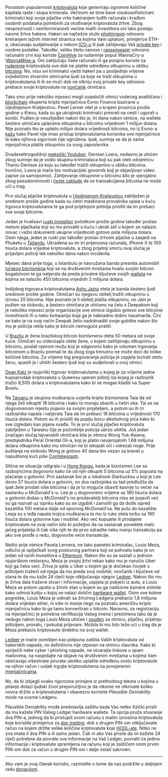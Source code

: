 Porastom popularnosti [kriptovaluta][cc] koje generiraju ogromne količine kapitala raste i stopa kriminala. Većinom se time bave visokosofisticirani kriminalci koji svoje pljačke vrše hakiranjem tuđih računala i krađom osobnih podataka potrebnih za otuđivanje kriptovaluta žrtve. Zbog neopreznosti i neinformiranosti većine malih investitora oni lako postaju naivne žrtve hakera. Hakeri se najčešće služe [phishingom][phis] odnosno kreiranjem lažnih internet stranica na kojima Vam uplatom, primjerice ETH-a, obećavaju sudjelovanje u nekom [ICO-u][ico] ili pak zahtjevaju Vaš [private key][pk] i osobne podatke. Također, veliku štetu nanose i [ransomwarei][wanna] odnosno računalni crvi koji koriste [CoinHive][ch] za rudarenje poput WannaCry-a i[WannaMine-a][wanna]. Oni zaključaju Vaše računalo ili ga potajno koriste za [rudarenje][mine] kriptovaluta sve dok ne platite određenu otkupninu u obliku [bitcoina][btc]. No, nisu svi kriminalci vješti hakeri pa u posljednje vrijeme svjedočimo stvarnim otmicama ljudi za koje se traži otkupnina u kriptovalutama ili ih se muči dok ne otkriju svoj private key odnosno prebace svoje kriptovalute na [novčanik][wallet] otmičara.

Tako smo prije nekoliko mjeseci mogli svjedočiti otmici vodećeg analitičara i [blockchain][bc] eksperta kripto mjenjačnice Exmo Finance bazirane u Ujedinjenom Kraljevstvu. Pavel Lerner otet je u krajem prosinca prošle godine u Kievu, kada su ga ukrajinski kriminalci presreli na cesti i ugurali u kombi. Pušten je neozlijeđen nakon što je, tri dana nakon otmice, na wallete šestero otmičara uplaćena otkupnina u bitcoinu vrijednom 1 milijun dolara. Nije poznato tko je uplatio milijun dolara vrijednosti bitcoina, no iz Exmo-a [kažu][exmo] kako Pavel nije imao pristup kriptovalutama korisnika ove mjenjačnice te kako njihova sigurnost nije ugrožena. Ipak, sumnja se da je sama mjenjačnica platila otkupninu za svog zaposlenika.

Dvadesettrogodišnji [meksički Youtuber][mexico], German Loera, nedavno je uhićen zbog sumnje da je vodio skupinu kriminalaca koji su pak oteli odvjetnicu Thaniu Denisse za koju su također tražili otkupninu u obliku bitcoina. Ironično, Loera je inače bio motivacijski govornik koji je objavljivao video zapise za samopomoć. Zahtjevanje otkupnine u bitcoinu bilo je vjerojatno zbog pseudonimnosti i [česte zablude][anon] da se transakcijama bitcoina ne može ući u trag.

Prvi slučaj pljačke kriptovaluta u [Ujedinjenom Kraljevstvu][uk] zabilježen je sredinom prošle godine kada su četiri maskirana provalnika upala u kuću trgovca kriptovalutama te ga pod prijetnjom pištolja prisilili da im prebaci sve svoje bitcoine.

Jedan je hvalisavi [ruski investitor][russia] početkom prošle godine također postao metom pljačkaša koji su mu provalili u kuću i ukrali sef u kojem se nalazio novac i važni dokumenti ukupne vrijednosti gotovo pola milijuna dolara. Osim njega, jedan je ruski par također postao žrtvom pljačke u zasjedi na Phuketu u [Tajlandu][thai]. Ukradena su im tri prijenosna računala, iPhone X te 100 tisuća dolara vrijedne kriptovalute, a zbog prijetnji smrću ovaj slučaj je prijavljen policiji tek nekoliko dana nakon incidenta.

Mjesec dana prije toga, u Istanbulu je naoružana banda presrela automobil [turskog biznismena][turska] koji se na društvenim mrežama hvalio svojim bitcoin bogatstvom te ga natjerala da preda privatne ključeve svojih [walleta][wallet] na kojima se nalazilo 450 bitcoina vrijednih 3 milijuna dolara.

Indijskog trgovaca kriptovalutama [Ashu Jaina][india] otela je banda šestero ljudi sredinom prošle godine. Otmičari su njegovu obitelj tražili otkupninu u iznosu 20 bitcoina. Nije poznato je li obitelj platila otkupninu, no Jain je pušten na slobodu, a šestero otmičara je uhićeno na čelu s Deepakom koji je nekoliko mjeseci prije organizacije ove otmice izgubio gotovo sve bitcoine investiravši ih u neku kompaniju koja ga je naknadno dobro nasamarila. Čini se kako je na ovaj način Deepak želio nadoknaditi svoje gubitke nakon što mu je policija rekla kako je bitcoin nemoguće pratiti.

U [Brazilu][brazil] je žena brazilskog bitcoin biznismena oteta 50 metara od svoje kuće. Otmičari su videozapis otete žene, u kojem zahtijevaju otkupninu u bitcoinu, poslali njenom mužu koji je odgovorio kako je volumen trgovanja bitcoinom u Brazilu premali te da zbog toga trenutno ne može doći do tolike količine bitcoina. Za vrijeme tog pregovaranja policija je uspjela locirati otetu ženu, spasiti je i uhititi šestero ljudi koji su sudjelovali u ovoj otmici.

[Dean Katz][nyc] je njujorški trgovac kriptovalutama u kojeg je za vrijeme jedne kupoprodaje kriptovaluta u Queensu uperen pištolj iza kojeg je razbojnik tražio 8,500 dolara u kriptovalutama kako bi se mogao kladiti na Super Bowlu.

Na [Tajvanu][taiwan] je skupina muškaraca uvjerila kripto biznismena Taia da od njega želi otkupiti 18 bitcoina i kako to moraju obaviti u četiri oka. Tai se na dogovorenom mjestu pojavio sa svojim prijateljem, a potom su ih tri razbojnika napala i natjerala Taia da im prebaci 18 bitcoina u vrijednosti 170 tisuća dolara. Potom su ih prisilili da popiju bocu alkoholnog pića kako bi sve izgledalo kao pijana svađa. To je prvi slučaj pljačke kriptovaluta zabilježen u Taiwanu čije je počinitelje policija ubrzo uhitila.
Još jedan značajan slučaj tajvanskih otmičara bila je otmica Wong Yuk-Kwana, predsjednika Peral Oriental Oil-a, koji je platio nevjerojatnih 1.68 milijuna dolara otkupnine kako mu otmičari ne bi iskopali oči i odrezali noge. Prije puštanja na slobodu Wong je gotovo 40 dana bio vezan za krevet u napuštenoj kući piše [Cointelegraph][ct].

Slična se situacija odigrala i u [Hong Kongu][hong], kada je biznismen Lee sa razbojnicima dogovorio kako će od njih otkupiti 5 bitcoina uz 5% popusta na plaćanje u gotovini. Prvi sastanak bio je u lokalnom Starbucksu u koji je Lee donio 57 tisuća dolara u gotovini, no dva razbojnika su tad predložila da ipak žele prodati više bitcoina i da je to moguće obaviti kasnije tu večer na sastanku u McDonald's-u. Lee je u dogovoreno vrijeme sa 180 tisuća dolara u gotovini došao u McDonald's no prodavatelji bitcoina nisu se pojavili već su ga nazvali uz ispriku kako su se izgubili i zamolili ga da dođe ispred kazališta 100 metara dalje od spornog McDonald'sa. Na putu do kazališta Leeja su s leđa napala trojica muškaraca te mu iz ruke otela torbu sa 180 tisuća dolara gotovine kao i mobitel. 
Ako već kupujete ili prodajete kriptovalute na ovaj način bilo bi poželjno da na sastanak povedete malo jačeg prijatelja ili čak više njih te da prvo odradite neku manju transakciju pa ako sve prođe u redu, dogovorite veće transakcije.

Nešto prije otmice Pavela Lernera, ne tako pametni kriminalac, Louis Meza, odlučio je opljačkati svog poslovnog partnera koji se pohvalio kako je on jedan od ranih investitora u [Ethereum][eth]. Nakon što su se sastali u jednom njujorškom restoranu, Meza je svojoj žrtvi rekao kako mu je naručio Uber koji ga čeka vani. Žrtva je sjela u Uber u kojem ga je dočekao čovjek s pištoljem tražeći od njega da mu preda svoj mobitel, novčanik i ključeve od stana te da mu kaže 24 riječi koje otključavaju njegov [Ledger][ledger]. Nakon što mu je žrtva dala tražene stvari i informacije, uspjela je pobjeći iz auta, a Louis Meza se potom uputio u žrtvin stan u kojem su ga nadzorne kamere snimile kako odnosi kutiju u kojoj se nalazi dotični [hardware wallet][hard]. Osim ove kobne pogreške, Louis Meza je odmah sa žrtvinog Ledgera prebacio 1,8 milijuna dolara vrijedan ether, ni više ni manje nego na poznatu američku kripto mjenjačnicu kako bi ga tamo konvertirao u bitcoin. Naravno, za registraciju na mjenjačnici je potrebna verifikacija Vašeg imena i prezimena tako da je nedugo nakon toga Louis Meza uhićen i [osuđen][meza] za otmicu, pljačku, prijetnju pištoljem, provalu, i pokušaj prijevare. Možda bi mu bilo teže ući u trag da je Meza prebacio kriptovaute direktno na svoj wallet.

[Ledger][ledger] je inače osmišljen kao potpuna zaštita Vaših kriptovaluta od hakerskih napada, no definitivno nije otporan na otmicu vlasnika. Kako bi spriječili neke cyber i phishing napade, ne otvarajte linkove u spam mailovima, na nasjedajte na objave na društvenim mrežama u kojima Vam obećavaju višestruke povrate ukoliko uplatite određenu svotu kriptovalute na njihov račun i uvijek trgujte kriptovalutama na provjerenim [mjenjačnicama][exc].

No, da bi izbjegli ovako rigorozne primjere iz prethodnog teksta u kojima u pitanje dolazi ljudski život preporučljivo je da nikome ne otkrivate koliko novca držite u kriptovalutama i obavezno koristite _Plausible Deniability mode_ na svome Ledgeru.  

Plausible Deniability mode predstavlja zaštitu kada Vas netko fizički prisili da mu kažete PIN Vašeg Ledger hardware walleta. Ta opcija pruža stvaranje dva PIN-a, jednog da bi pristupili svom računu s malim iznosima kriptovaluta koje koristite primjerice za [_day trading_][dt], dok s drugim PIN-om otključavate račun na kojem držite velike količine kriptovaluta koje [HODL-ate][hodl]. Nitko ne zna imate li dva PIN-a ili samo jedan. Čak ni ako Vas prisile da im kažete 24 riječi potrebne da povrate sve informacije na Vaš Ledger, povratit će jedino informacije i kriptovalute spremljena na računu koji je zaštičem onim prvim PIN-om dok će račun s drugim PIN-om i dalje ostati sakriven.

---

Ako vam je ovaj članak koristio, razmislite o tome da nas podržite u daljnjem radu [donacijom][donate].

[donate]: https://bitfalls.com/hr/donate
[cc]: https://bitfalls.com/hr/2017/08/20/cryptocurrency/
[exmo]: https://exmo.com/en/news_view?id=2031&year=2017&month=12 
[meza]: https://www.manhattanda.org/da-vance-man-indicted-stealing-18-million-cryptocurrency/
[bc]: https://bitfalls.com/hr/2017/08/20/blockchain-explained-blockchain-works/
[wallet]: https://bitfalls.com/hr/2017/08/31/what-cryptocurrency-wallet/
[btc]: https://bitfalls.com/hr/2017/09/01/send-receive-bitcoin/
[eth]: https://bitfalls.com/hr/2017/09/19/what-ethereum-compare-to-bitcoin/
[ledger]: https://bitfalls.com/hr/2017/09/08/hardware-wallets-like-ledger-nano-s-work/
[hard]: https://bitfalls.com/hr/2017/10/21/2-common-misconceptions-hardware-wallets/
[anon]: https://bitfalls.com/hr/2017/09/18/anonymous-cryptocurrencies-like-bitcoin/
[ico]: https://bitfalls.com/hr/2018/02/02/hackers-strike-beetokens-ico-1-million-usd-short-due-phishing-attack/
[wanna]: https://bitfalls.com/hr/2018/01/31/eternalblue-exploit-used-create-wannamine/
[phis]: https://bitfalls.com/hr/2018/01/23/hackers-stealing-millions-cryptocurrency-icos/7
[exc]: https://bitfalls.com/hr/glossary/#exchange
[pk]: https://bitfalls.com/hr/glossary/#private-key
[dt]: https://bitfalls.com/hr/glossary/#day-trading
[hodl]: https://bitfalls.com/hr/glossary/#hodl
[mine]: https://bitfalls.com/hr/glossary/#mining
[india]: http://indianexpress.com/article/cities/chandigarh/ransom-demand-made-in-bitcoins-six-in-police-net-4730305/
[brazil]: https://www.ccn.com/victim-of-brazilian-bitcoin-ransom-kidnapping-rescued/
[ct]: https://cointelegraph.com/news/taiwanese-kidnappers-receive-168m-bitcoin-ransom-from-billionaire-yuk-kwan
[nyc]: http://observer.com/2015/02/bitcoin-crime-wave-breaks-out-in-nyc/
[taiwan]: http://www.arabnews.com/node/1251816/world
[hong]: http://www.scmp.com/news/hong-kong/law-crime/article/2129665/hong-kong-bitcoin-trader-lured-bogus-meeting-and-robbed
[turska]: https://news.bitcoin.com/police-bust-turkish-gang-kidnapped-wealthy-bitcoin-holders/
[mexico]: https://www.newsbtc.com/2018/03/08/mexican-youtuber-arrested-over-bitcoin-ransom-kidnap/
[russia]: https://cointelegraph.com/news/russia-blogger-who-boasted-about-crypto-wealth-beaten-and-robbed-for-425k
[thai]: http://www.nationmultimedia.com/detail/breakingnews/30336546
[uk]: https://www.express.co.uk/finance/city/910958/Bitcoin-ripple-ethereum-UK-robbery-cryptocurrency-armed-thugs-oxfordshire-news-latest
[ch]: https://bitfalls.com/hr/2017/09/17/thepiratebay-steals-cpu-mine-cryptocurrency/
